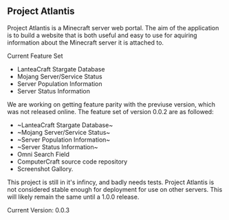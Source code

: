 Project Atlantis
-----------------------------------------------------------
Project Atlantis is a Minecraft server web portal. The aim of the application is to build a website that is both useful and easy to use for aquiring information about the Minecraft server it is attached to. 

Current Feature Set
* LanteaCraft Stargate Database
* Mojang Server/Service Status
* Server Population Information
* Server Status Information
 
We are working on getting feature parity with the previuse version, which was not released online. The feature set of version 0.0.2 are as followed:
* ~LanteaCraft Stargate Database~
* ~Mojang Server/Service Status~
* ~Server Population Information~
* ~Server Status Information~
* Omni Search Field
* ComputerCraft source code repository
* Screenshot Gallory.

This project is still in it's infincy, and badly needs tests. Project Atlantis is not considered stable enough for deployment for use on other servers. This will likely remain the same until a 1.0.0 release.

Current Version: 0.0.3

